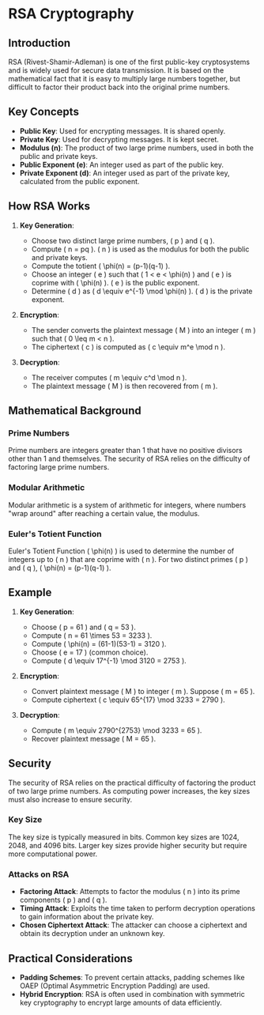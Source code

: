 # RSA Cryptography

## Introduction

RSA (Rivest-Shamir-Adleman) is one of the first public-key cryptosystems and is widely used for secure data transmission. It is based on the mathematical fact that it is easy to multiply large numbers together, but difficult to factor their product back into the original prime numbers.

## Key Concepts

- **Public Key**: Used for encrypting messages. It is shared openly.
- **Private Key**: Used for decrypting messages. It is kept secret.
- **Modulus (n)**: The product of two large prime numbers, used in both the public and private keys.
- **Public Exponent (e)**: An integer used as part of the public key.
- **Private Exponent (d)**: An integer used as part of the private key, calculated from the public exponent.

## How RSA Works

1. **Key Generation**:
   - Choose two distinct large prime numbers, \( p \) and \( q \).
   - Compute \( n = pq \). \( n \) is used as the modulus for both the public and private keys.
   - Compute the totient \( \phi(n) = (p-1)(q-1) \).
   - Choose an integer \( e \) such that \( 1 < e < \phi(n) \) and \( e \) is coprime with \( \phi(n) \). \( e \) is the public exponent.
   - Determine \( d \) as \( d \equiv e^{-1} \mod \phi(n) \). \( d \) is the private exponent.

2. **Encryption**:
   - The sender converts the plaintext message \( M \) into an integer \( m \) such that \( 0 \leq m < n \).
   - The ciphertext \( c \) is computed as \( c \equiv m^e \mod n \).

3. **Decryption**:
   - The receiver computes \( m \equiv c^d \mod n \).
   - The plaintext message \( M \) is then recovered from \( m \).

## Mathematical Background

### Prime Numbers

Prime numbers are integers greater than 1 that have no positive divisors other than 1 and themselves. The security of RSA relies on the difficulty of factoring large prime numbers.

### Modular Arithmetic

Modular arithmetic is a system of arithmetic for integers, where numbers "wrap around" after reaching a certain value, the modulus.

### Euler's Totient Function

Euler's Totient Function \( \phi(n) \) is used to determine the number of integers up to \( n \) that are coprime with \( n \). For two distinct primes \( p \) and \( q \), \( \phi(n) = (p-1)(q-1) \).

## Example

1. **Key Generation**:
   - Choose \( p = 61 \) and \( q = 53 \).
   - Compute \( n = 61 \times 53 = 3233 \).
   - Compute \( \phi(n) = (61-1)(53-1) = 3120 \).
   - Choose \( e = 17 \) (common choice).
   - Compute \( d \equiv 17^{-1} \mod 3120 = 2753 \).

2. **Encryption**:
   - Convert plaintext message \( M \) to integer \( m \). Suppose \( m = 65 \).
   - Compute ciphertext \( c \equiv 65^{17} \mod 3233 = 2790 \).

3. **Decryption**:
   - Compute \( m \equiv 2790^{2753} \mod 3233 = 65 \).
   - Recover plaintext message \( M = 65 \).

## Security

The security of RSA relies on the practical difficulty of factoring the product of two large prime numbers. As computing power increases, the key sizes must also increase to ensure security.

### Key Size

The key size is typically measured in bits. Common key sizes are 1024, 2048, and 4096 bits. Larger key sizes provide higher security but require more computational power.

### Attacks on RSA

- **Factoring Attack**: Attempts to factor the modulus \( n \) into its prime components \( p \) and \( q \).
- **Timing Attack**: Exploits the time taken to perform decryption operations to gain information about the private key.
- **Chosen Ciphertext Attack**: The attacker can choose a ciphertext and obtain its decryption under an unknown key.

## Practical Considerations

- **Padding Schemes**: To prevent certain attacks, padding schemes like OAEP (Optimal Asymmetric Encryption Padding) are used.
- **Hybrid Encryption**: RSA is often used in combination with symmetric key cryptography to encrypt large amounts of data efficiently.

